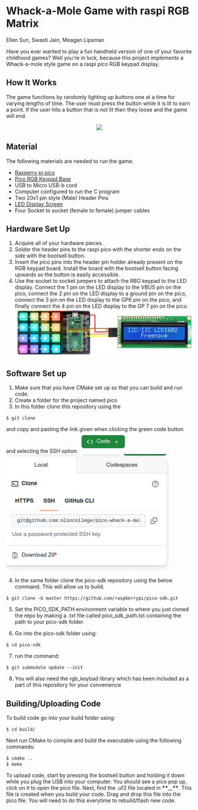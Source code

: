# Whack-a-Mole Game with raspi RGB Matrix

Ellen Sun, Swasti Jain, Meagan Lipsman

Have you ever wanted to play a fun handheld version of one of your favorite childhood games? Well you're in luck, because this project implements a Whack-a-mole style game on a raspi pico RGB keypad display.

## How It Works

The game functions by randomly lighting up buttons one at a time for varying lengths of time. The user must press the button while it is lit to earn a point. If the user hits a button that is not lit then they loose and the game will end.

<div align="center">
    <img src="demo.gif">
</div>

## Material

The following materials are needed to run the game:

- [Rasperry pi pico](https://shop.pimoroni.com/products/raspberry-pi-pico-2-w?variant=54852252991867)
- [Pico RGB Keypad Base](https://shop.pimoroni.com/products/pico-rgb-keypad-base?variant=32369517166675)
- USB to Micro USB-b cord
- Computer configured to run the C program
- Two 20x1 pin style (Male) Header Pins
- [LED Display Screen](https://www.amazon.com/dp/B0B76YGDV4?ref=cm_sw_r_cso_sms_apin_dp_PSMCENFZE8E7QDNYRK0P&ref_=cm_sw_r_cso_sms_apin_dp_PSMCENFZE8E7QDNYRK0P&social_share=cm_sw_r_cso_sms_apin_dp_PSMCENFZE8E7QDNYRK0P&titleSource=avft-a&previewDoh=1&th=1)
- Four Socket to socket (female to female) jumper cables

## Hardware Set Up

1. Acquire all of your hardware pieces.
2. Solder the header pins to the raspi pico with the shorter ends on the side with the bootsell button.
3. Insert the pico pins into the header pin holder already present on the RGB keypad board. Install the board with the bootsell button facing upwards so the button is easily accessible.
4. Use the socket to socket jumpers to attach the RBG keypad to the LED display. Connect the 1 pin on the LED display to the VBUS pin on the pico, connect the 2 pin on the LED display to a ground pin on the pico, connect the 3 pin on the LED display to the GP6 pin on the pico, and finally connect the 4 pin on the LED display to the GP 7 pin on the pico.
   ![alt text](image.png)

## Software Set up

1. Make sure that you have CMake set up so that you can build and run code.
2. Create a folder for the project named pico
3. In this folder clone _this_ repository using the

```
$ git clone
```

and copy and pasting the link given when clicking the green code button and selecting the SSH option ![alt text](image-1.png) ![alt text](image-2.png)

4. In the same folder clone the pico-sdk repository using the below command. This will allow us to build.

```
$ git clone -b master https://github.com/raspberrypi/pico-sdk.git
```

5. Set the PICO_SDK_PATH environment variable to where you just cloned the repo by making a .txt file called pico_sdk_path.txt containing the path to your pico-sdk folder.

6. Go into the pico-sdk folder using:

```
$ cd pico-sdk
```

7. run the command:

```
$ git submodule update --init
```

8. You will also need the rgb_keybad library which has been included as a part of this repository for your convenience

## Building/Uploading Code

To build code go into your build folder using:

```
$ cd build/
```

Next run CMake to compile and build the executable using the following commands:

```
$ cmake ..
$ make
```

To upload code, start by pressing the bootsell button and holding it down while you plug the USB into your computer. You should see a pico pop up, click on it to open the pico file. Next, find the .uf2 file located in **\*\***\_\_**\*\***. This file is created when you build your code. Drag and drop this file into the pico file. You will need to do this everytime to rebuild/flash new code.
